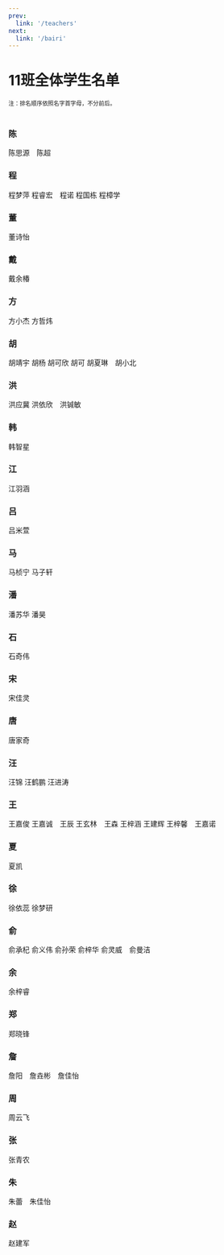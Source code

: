 ```yaml
---
prev: 
  link: '/teachers'
next: 
  link: '/bairi'
---
```

# 11班全体学生名单
<div style="font-size: 80%">注：排名顺序依照名字首字母，不分前后。</div>
<br>

### 陈
陈思源<Badge type="tip" text="站长认证" vertical="top" />&emsp;陈超
### 程
程梦萍 程睿宏<Badge type="tip" text="生物课代表" vertical="top" />&emsp;程诺 程国栋 程樟学
### 董
董诗怡
### 戴
戴余椿<Badge type="tip" text="考勤班干部" vertical="top" />
### 方
方小杰 方哲炜<Badge type="tip" text="物理课代表" vertical="top" />
### 胡
胡靖宇 胡杨 胡可欣 胡可 胡夏琳<Badge type="tip" text="政治课代表" vertical="top" /><Badge type="tip" text="生活委员" vertical="top" />&emsp;胡小北
### 洪
洪应冀<Badge type="tip" text="体育课代表" vertical="top" /> 洪依欣<Badge type="tip" text="语文课代表" vertical="top" />&emsp;洪铖敏
### 韩
韩智星
### 江
江羽涵
### 吕
吕米萱
### 马
马桢宁 马子轩
### 潘
潘苏华 潘昊<Badge type="tip" text="劳动委员" vertical="top" />
### 石
石奇伟
### 宋
宋佳灵
### 唐
唐家奇<Badge type="tip" text="数学课代表" vertical="top" /><Badge type="tip" text="考勤班干部" vertical="top" />
### 汪
汪锦 汪鹤鹏 汪进涛<Badge type="tip" text="垃圾检查员" vertical="top" />
### 王
王嘉俊 王嘉诚<Badge type="tip" text="考勤班干部" vertical="top" />&emsp;王辰 王玄林<Badge type="tip" text="化学课代表" vertical="top" />&emsp;王森 王梓涵 王建辉 王梓馨<Badge type="tip" text="考勤班干部" vertical="top" /><Badge type="tip" text="地理课代表" vertical="top" />&emsp;王嘉诺
### 夏
夏凯
### 徐
徐依蕊 徐梦研
### 俞
俞承杞 俞义伟 俞孙荣<Badge type="tip" text="劳动委员" vertical="top" /><Badge type="tip" text="美术课代表" vertical="top" /> 俞梓华 俞灵威<Badge type="tip" text="考勤班干部" vertical="top" />&emsp;俞曼洁
### 余
余梓睿<Badge type="tip" text="班长" vertical="top" /><Badge type="tip" text="历史课代表" vertical="top" /><Badge type="tip" text="陈思源BEST FRIEND认证" vertical="top" />
### 郑
郑晓锋
### 詹
詹阳<Badge type="tip" text="考勤班干部" vertical="top" />&emsp;詹垚彬<Badge type="tip" text="陈思源BEST FRIEND认证" vertical="top" />&emsp;詹佳怡
### 周
周云飞
### 张
张青农
### 朱
朱蕾<Badge type="tip" text="考勤班干部" vertical="top" /><Badge type="tip" text="英语课代表" vertical="top" />&emsp;朱佳怡
### 赵
赵建军
